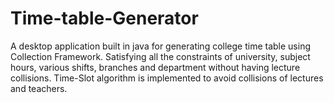 # Time-table-Generator

A desktop application built in java for generating college time table using Collection Framework.
Satisfying all the constraints of university, subject hours, various shifts, branches and department without having lecture collisions. Time-Slot algorithm is implemented to avoid collisions of lectures and teachers. 
